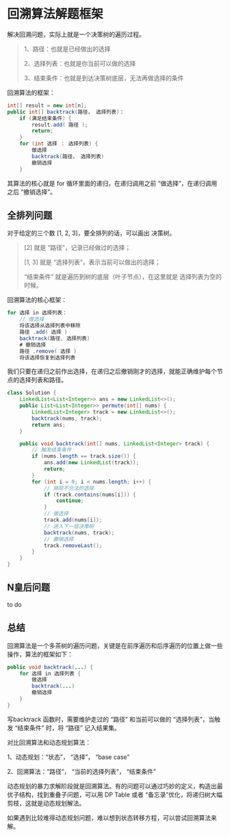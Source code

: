 # 回溯算法解题框架

解决回溯问题，实际上就是一个决策树的遍历过程。
>1、路径：也就是已经做出的选择
>
>2、选择列表：也就是你当前可以做的选择
>
>3、结束条件：也就是到达决策树底层，无法再做选择的条件

回溯算法的框架：
```java
int[] result = new int[n];
public int[] backtrack(路径， 选择列表)：
    if (满足结束条件) {
        result.add( 路径 );    
        return;
    }
    for (int 选择 ： 选择列表) {
        做选择
        backtrack(路径， 选择列表)
        撤销选择
    }
```

其算法的核心就是 for 循环里面的递归，在递归调用之前 “做选择”，在递归调用之后 “撤销选择”。

## 全排列问题
对于给定的三个数 [1, 2, 3]，要全排列的话，可以画出 决策树。

>[2] 就是 “路径”，记录已经做过的选择；
>
>[1, 3] 就是 “选择列表”，表示当前可以做出的选择；
>
>“结束条件” 就是遍历到树的底层（叶子节点），在这里就是 选择列表为空的时候。

回溯算法的核心框架：
```java
for 选择 in 选择列表：
    // 做选择
    将该选择从选择列表中移除
    路径 .add( 选择 )
    backtrack(路径, 选择列表)
    # 撤销选择
    路径 .remove( 选择 )
    将该选择恢复到选择列表
```

我们只要在递归之前作出选择，在递归之后撤销刚才的选择，就能正确维护每个节点的选择列表和路径。

```java
class Solution {
    LinkedList<List<Integer>> ans = new LinkedList<>();
    public List<List<Integer>> permute(int[] nums) {
        LinkedList<Integer> track = new LinkedList<>();
        backtrack(nums, track);
        return ans;
    }

    public void backtrack(int[] nums, LinkedList<Integer> track) {
        // 触发结束条件
        if (nums.length == track.size()) {
            ans.add(new LinkedList(track));
            return;
        }
        for (int i = 0; i < nums.length; i++) {
            // 排除不合法的选择
            if (track.contains(nums[i])) {
                continue;
            }
            // 做选择
            track.add(nums[i]);
            // 进入下一层决策树            
            backtrack(nums, track);
            // 撤销选择
            track.removeLast();
        }
    }
}
```

## N皇后问题

to do

## 总结
回溯算法是一个多茶树的遍历问题，关键是在前序遍历和后序遍历的位置上做一些操作，算法的框架如下：
```java
public void backtrack(...) {
    for 选择 in 选择列表 {
        做选择
        backtrack(...)
        撤销选择
    }
}
```

写backtrack 函数时，需要维护走过的 “路径” 和当前可以做的 “选择列表”，当触发 “结束条件” 时，将 “路径” 记入结果集。

对比回溯算法和动态规划算法：

1、动态规划：“状态”， “选择”， “base case”

2、回溯算法：“路径”， “当前的选择列表”， “结束条件”

动态规划的暴力求解阶段就是回溯算法。有的问题可以通过巧妙的定义，构造出最优子结构，找到重叠子问题，可以用 DP Table 或者 “备忘录”优化，将递归树大幅剪枝，这就是动态规划解法。

如果遇到比较难得动态规划问题，难以想到状态转移方程，可以尝试回溯算法来解。